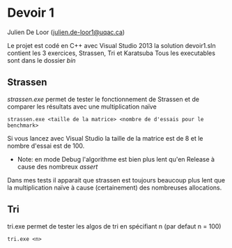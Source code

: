 # Devoir 1

Julien De Loor (julien.de-loor1@uqac.ca)

Le projet est codé en C++ avec Visual Studio 2013 la solution devoir1.sln contient les 3 exercices, Strassen, Tri et Karatsuba
Tous les executables sont dans le dossier *bin*

## Strassen

*strassen.exe* permet de tester le fonctionnement de Strassen et de comparer les résultats avec une multiplication naïve
``` 
strassen.exe <taille de la matrice> <nombre de d'essais pour le benchmark>
```
Si vous lancez avec Visual Studio la taille de la matrice est de 8 et le nombre d'essai est de 100.

 * Note: en mode Debug l'algorithme est bien plus lent qu'en Release à cause des nombreux *assert*

Dans mes tests il apparait que strassen est toujours beaucoup plus lent que la multiplication naïve à cause (certainement) des nombreuses allocations. 

## Tri

tri.exe permet de tester les algos de tri en spécifiant n (par defaut n = 100)
``` 
tri.exe <n> 
```





